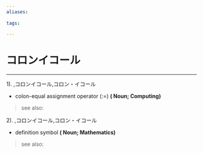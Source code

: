 ```yaml
---
aliases:
    
tags:
    
---
```


# コロンイコール
---
1).
,コロンイコール,コロン・イコール

- colon-equal assignment operator (:=)
**( Noun; Computing)**
> see also: 
            
2).
,コロンイコール,コロン・イコール

- definition symbol
**( Noun; Mathematics)**
> see also: 
            